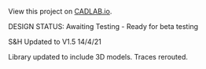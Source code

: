 View this project on [CADLAB.io](https://cadlab.io/project/24197). 

DESIGN STATUS: Awaiting Testing - Ready for beta testing

S&H Updated to V1.5 14/4/21

Library updated to include 3D models.
Traces rerouted.
